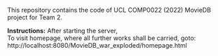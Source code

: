 This repository contains the code of UCL COMP0022 (2022) MovieDB project for Team 2.


**Instructions:**
After starting the server,<br>
To visit homepage, where all further works shall be carried, goto:<br>
http://localhost:8080/MovieDB_war_exploded/homepage.html 




